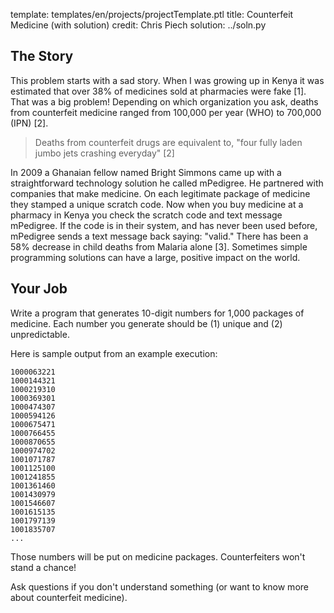 template: templates/en/projects/projectTemplate.ptl
title: Counterfeit Medicine (with solution)
credit: Chris Piech
solution: ../soln.py

## The Story
This problem starts with a sad story. When I was growing up in Kenya it was estimated that over 38% of medicines sold at pharmacies were fake [1]. That was a big problem! Depending on which organization you ask, deaths from counterfeit medicine ranged from 100,000 per year (WHO) to 700,000 (IPN) [2].

> Deaths from counterfeit drugs are equivalent to, "four fully laden jumbo jets crashing everyday" [2]

In 2009 a Ghanaian fellow named Bright Simmons came up with a straightforward technology solution he called mPedigree. He partnered with companies that make medicine. On each legitimate package of medicine they stamped a unique scratch code. Now when you buy medicine at a pharmacy in Kenya you check the scratch code and text message mPedigree. If the code is in their system, and has never been used before, mPedigree sends a text message back saying: "valid." There has been a 58% decrease in child deaths from Malaria alone [3]. Sometimes simple programming solutions can have a large, positive impact on the world.

## Your Job
Write a program that generates 10-digit numbers for 1,000 packages of medicine. Each number you generate should be (1) unique and (2) unpredictable.

Here is sample output from an example execution:

```
1000063221
1000144321
1000219310
1000369301
1000474307
1000594126
1000675471
1000766455
1000870655
1000974702
1001071787
1001125100
1001241855
1001361460
1001430979
1001546607
1001615135
1001797139
1001835707
...
```

Those numbers will be put on medicine packages. Counterfeiters won't stand a chance!

Ask questions if you don't understand something (or want to know more about counterfeit medicine).
